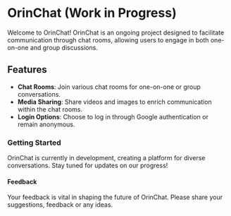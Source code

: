 # OrinChat (Work in Progress)

Welcome to OrinChat! OrinChat is an ongoing project designed to facilitate communication through chat rooms, allowing users to engage in both one-on-one and group discussions.

## Features

- **Chat Rooms**: Join various chat rooms for one-on-one or group conversations.
- **Media Sharing**: Share videos and images to enrich communication within the chat rooms.
- **Login Options**: Choose to log in through Google authentication or remain anonymous.

### Getting Started

OrinChat is currently in development, creating a platform for diverse conversations. Stay tuned for updates on our progress!

#### Feedback

Your feedback is vital in shaping the future of OrinChat. Please share your suggestions, feedback or any ideas.
